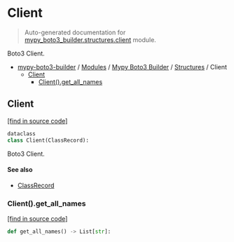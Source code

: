 # Client

> Auto-generated documentation for [mypy_boto3_builder.structures.client](https://github.com/vemel/mypy_boto3_builder/blob/master/mypy_boto3_builder/structures/client.py) module.

Boto3 Client.

- [mypy-boto3-builder](../../README.md#mypy_boto3_builder) / [Modules](../../MODULES.md#mypy-boto3-builder-modules) / [Mypy Boto3 Builder](../index.md#mypy-boto3-builder) / [Structures](index.md#structures) / Client
    - [Client](#client)
        - [Client().get_all_names](#clientget_all_names)

## Client

[[find in source code]](https://github.com/vemel/mypy_boto3_builder/blob/master/mypy_boto3_builder/structures/client.py#L20)

```python
dataclass
class Client(ClassRecord):
```

Boto3 Client.

#### See also

- [ClassRecord](class_record.md#classrecord)

### Client().get_all_names

[[find in source code]](https://github.com/vemel/mypy_boto3_builder/blob/master/mypy_boto3_builder/structures/client.py#L56)

```python
def get_all_names() -> List[str]:
```
